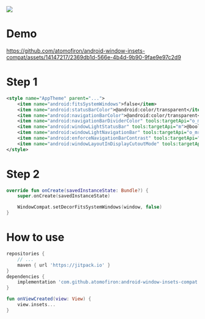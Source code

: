 [![](https://jitpack.io/v/atomofiron/android-window-insets-compat.svg)](https://jitpack.io/#atomofiron/android-window-insets-compat)

# Demo
https://github.com/atomofiron/android-window-insets-compat/assets/14147217/2369db1d-566e-4b4d-9b90-9fae9e97c2d9

# Step 1
```xml
<style name="AppTheme" parent="...">
    <item name="android:fitsSystemWindows">false</item>
    <item name="android:statusBarColor">@android:color/transparent</item>
    <item name="android:navigationBarColor">@android:color/transparent</item>
    <item name="android:navigationBarDividerColor" tools:targetApi="o_mr1">@android:color/transparent</item>
    <item name="android:windowLightStatusBar" tools:targetApi="m">@bool/light_bars</item>
    <item name="android:windowLightNavigationBar" tools:targetApi="o_mr1">@bool/light_bars</item>
    <item name="android:enforceNavigationBarContrast" tools:targetApi="q">false</item>
    <item name="android:windowLayoutInDisplayCutoutMode" tools:targetApi="o_mr1">shortEdges</item>
</style>
```
# Step 2
```kotlin
override fun onCreate(savedInstanceState: Bundle?) {
    super.onCreate(savedInstanceState)

    WindowCompat.setDecorFitsSystemWindows(window, false)
}
```

# How to use
```gradle
repositories {
    // ...
    maven { url 'https://jitpack.io' }
}
dependencies {
    implementation 'com.github.atomofiron:android-window-insets-compat:1.1.1'
}
```

```kotlin
fun onViewCreated(view: View) {
    view.insets...
}
```
